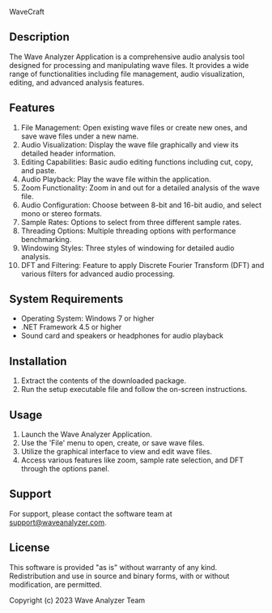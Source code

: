 WaveCraft

Description
-----------
The Wave Analyzer Application is a comprehensive audio analysis tool designed for processing and manipulating wave files. It provides a wide range of functionalities including file management, audio visualization, editing, and advanced analysis features.

Features
--------
1. File Management: Open existing wave files or create new ones, and save wave files under a new name.
2. Audio Visualization: Display the wave file graphically and view its detailed header information.
3. Editing Capabilities: Basic audio editing functions including cut, copy, and paste.
4. Audio Playback: Play the wave file within the application.
5. Zoom Functionality: Zoom in and out for a detailed analysis of the wave file.
6. Audio Configuration: Choose between 8-bit and 16-bit audio, and select mono or stereo formats.
7. Sample Rates: Options to select from three different sample rates.
8. Threading Options: Multiple threading options with performance benchmarking.
9. Windowing Styles: Three styles of windowing for detailed audio analysis.
10. DFT and Filtering: Feature to apply Discrete Fourier Transform (DFT) and various filters for advanced audio processing.

System Requirements
--------------------
- Operating System: Windows 7 or higher
- .NET Framework 4.5 or higher
- Sound card and speakers or headphones for audio playback

Installation
-------------
1. Extract the contents of the downloaded package.
2. Run the setup executable file and follow the on-screen instructions.

Usage
------
1. Launch the Wave Analyzer Application.
2. Use the 'File' menu to open, create, or save wave files.
3. Utilize the graphical interface to view and edit wave files.
4. Access various features like zoom, sample rate selection, and DFT through the options panel.

Support
--------
For support, please contact the software team at support@waveanalyzer.com.

License
--------
This software is provided "as is" without warranty of any kind. Redistribution and use in source and binary forms, with or without modification, are permitted.

Copyright (c) 2023 Wave Analyzer Team
